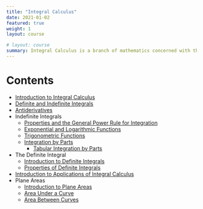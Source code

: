 ```yaml
---
title: "Integral Calculus"
date: 2021-01-02
featured: true
weight: 1
layout: course

# layout: course
summary: Integral Calculus is a branch of mathematics concerned with the theory and applications of integrals and integration. Some of its applications are determining areas under a curve, volumes of solids of revolution, and lengths of curves. The integral corresponds to summing infinitesimal pieces to describe the continuous region.  In other words, integral calculus is concerned with the process or idea of breaking down into parts to compute the whole. The term part is the infinitesimal piece derived from the concept of differentials. As you may have already noticed, Integral Calculus complements the principles of Differential Calculus.
---
```


# Contents


- [Introduction to Integral Calculus](../calculus/IC-0.1-introduction-to-integral-calculus)
- [Definite and Indefinite Integrals](../calculus/IC-1.1-definite-and-indefinite-integrals)
- [Antiderivatives](../calculus/IC-2.1-antiderivatives)
- Indefinite Integrals
  - [Properties and the General Power Rule for Integration](../calculus/IC-3.1-properties-and-the-general-power-rule-for-integration)
  - [Exponential and Logarithmic Functions](../calculus/IC-3.2-exponential-and-logarithmic-functions)
  - [Trigonometric Functions](../calculus/IC-3.3-trigonometric-functions)
  - [Integration by Parts](../calculus/IC-3.4-integration-by-parts)
    - [Tabular Integration by Parts](../calculus/IC-3.5-tabular-integration-by-parts)
- The Definite Integral
  - [Introduction to Definite Integrals](../calculus/IC-4.1-introduction-to-definite-integrals)
  - [Properties of Definite Integrals](../calculus/IC-4.2-properties-of-definite-integrals)
- [Introduction to Applications of Integral Calculus](../calculus/IC-5.0-introduction-to-applications-of-integral-calculus)
- Plane Areas
  - [Introduction to Plane Areas](../calculus/IC-6.1-introduction-to-plane-areas)
  - [Area Under a Curve](../calculus/IC-6.2-area-under-a-curve)
  - [Area Between Curves](../calculus/IC-6.3-area-between-curves)